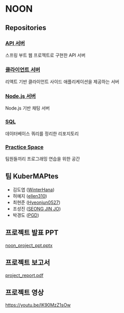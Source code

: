 # NOON

## Repositories

### [API 서버](https://github.com/kuberMAPtes/noon-main-api-server)
스프링 부트 웹 프로젝트로 구현한 API 서버

### [클라이언트 서버](https://github.com/kuberMAPtes/noon-main-client-server)
리액트 기반 클라이언트 사이드 애플리케이션을 제공하는 서버

### [Node.js 서버](https://github.com/kuberMAPtes/noon-main-node-server)
Node.js 기반 채팅 서버

### [SQL](https://github.com/kuberMAPtes/noon-sql-docs)
데이터베이스 쿼리를 정리한 리포지토리

### [Practice Space](https://github.com/kuberMAPtes/practice-space)
팀원들끼리 프로그래밍 연습을 위한 공간

## 팀 KuberMAPtes
- 김도엽 ([WinterHana](https://github.com/WinterHana))
- 허예지 ([ellen310](https://github.com/ellen310))
- 최현준 ([Hyeonjun0527](https://github.com/Hyeonjun0527))
- 조성진 ([SEONG JIN JO](https://github.com/z-ral-dog))
- 박경도 ([PGD](https://github.com/rudeh1253))

## 프로젝트 발표 PPT
[noon_project_ppt.pptx](results/noon_project_ppt.pptx)

## 프로젝트 보고서
[project_report.pdf](results/project_report.pdf)

## 프로젝트 영상
https://youtu.be/IK90MzZ1sOw
